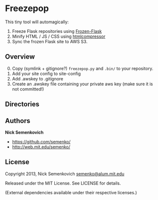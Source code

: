 # Freezepop

This tiny tool will automagically:

1. Freeze Flask repositories using [Frozen-Flask](http://packages.python.org/Frozen-Flask/)
2. Minify HTML / JS / CSS using [htmlcompressor](https://code.google.com/p/htmlcompressor/)
3. Sync the frozen Flask site to AWS S3.

## Overview

0. Copy (symlink + gitignore?) `freezepop.py` and `.bin/` to your repository.
1. Add your site config to site-config
2. Add .awskey to .gitignore
3. Create an .awskey file containing your private aws key (make sure it is not committed!)

## Directories

## Authors
**Nick Semenkovich**

+ https://github.com/semenko/
+ http://web.mit.edu/semenko/

## License
Copyright 2013, Nick Semenkovich <semenko@alum.mit.edu>

Released under the MIT License. See LICENSE for details.


(External dependencies available under their respective licenses.)